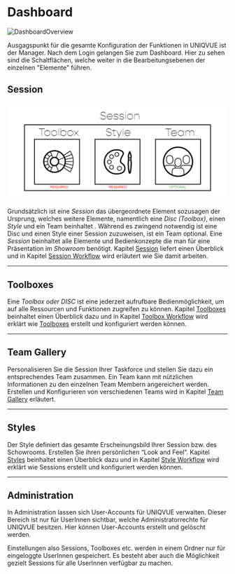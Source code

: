 # Dashboard



![DashboardOverview](../img/Manager/Gifs/Dashboard.gif) 


<!---<video width="99%" height="540" autoplay loop muted markdown="1">
    <source src="../img/Manager/Gifs/Dashboard.webm" type="video/webm" markdown="1">
</video>--->

Ausgagspunkt für die gesamte Konfiguration der Funktionen in UNIQVUE ist der Manager. Nach dem Login gelangen Sie zum Dashboard. Hier zu sehen sind die Schaltflächen, welche weiter in die Bearbeitungsebenen der einzelnen "Elemente" führen.

## Session 

![SessionHierarchie](img/Manager/Session_Diagramm.png) 

Grundsätzlich ist eine *Session* das übergeordnete Element sozusagen der Ursprung, welches weitere Elemente, namentlich eine *Disc (Toolbox)*, einen *Style* und ein Team beinhaltet . Während es zwingend notwendig ist eine Disc und einen Style einer Session zuzuweisen, ist ein Team optional.
Eine *Session* beinhaltet alle Elemente und Bedienkonzepte die man für eine Präsentation im *Showroom* benötigt. Kapitel [Session](006_sessions.md) liefert einen Überblick und in Kapitel [Session Workflow](026_sessionworkflow.md) wird erläutert wie Sie damit arbeiten.


***
## Toolboxes 



Eine *Toolbox oder DISC* ist eine jederzeit aufrufbare Bedienmöglichkeit, um auf alle Ressourcen und Funktionen zugreifen zu können. Kapitel [Toolboxes](007_toolbox.md) beinhaltet einen Überblick dazu und in Kapitel [Toolbox Workflow](027_toolboxworkflow.md) wird erklärt wie [Toolboxes](007_toolbox.md) erstellt und konfiguriert werden können. 


***
## Team Gallery 



Personalisieren Sie die Session Ihrer Taskforce und stellen Sie dazu ein entsprechendes Team zusammen. Ein Team kann mit nützlichen Informationen zu den einzelnen Team Membern angereichert werden. Erstellen und Konfigurieren von verschiedenen Teams wird in Kapitel [Team Gallery](008_teamgallery.md) erläutert. 


***
## Styles 


Der Style definiert das gesamte Erscheinungsbild Ihrer Session bzw. des Schowrooms. Erstellen Sie ihren persönlichen “Look and Feel”. Kapitel [Styles](009_styles.md) beinhaltet einen Überblick dazu und in Kapitel [Style Workflow](028_styleworkflow.md) wird erklärt wie Sessions erstellt und konfiguriert werden können. 

***
## Administration

In Administration lassen sich User-Accounts für UNIQVUE verwalten. Dieser Bereich ist nur für UserInnen sichtbar, welche Administratorrechte für UNIQVUE besitzen. Hier können User-Accounts erstellt und gelöscht werden. 

Einstellungen also Sessions, Toolboxes etc. werden in einem Ordner nur für eingeloggte UserInnen gespeichert. Es besteht aber auch die Möglichkeit gezielt Sessions für alle UserInnen verfügbar zu machen.

